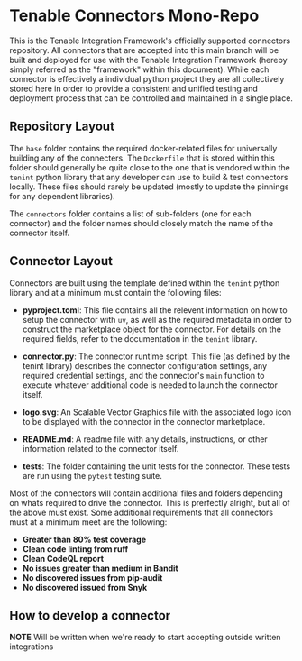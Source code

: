 # Tenable Connectors Mono-Repo

This is the Tenable Integration Framework's officially supported connectors repository. All connectors that are
accepted into this main branch will be built and deployed for use with the Tenable Integration Framework (hereby simply
referred as the "framework" within this document). While each connector is effectively a individual python project
they are all collectively stored here in order to provide a consistent and unified testing and deployment process that
can be controlled and maintained in a single place.

## Repository Layout

The `base` folder contains the required docker-related files for universally building any of the connecters. The
`Dockerfile` that is stored within this folder should generally be quite close to the one that is vendored within the
`tenint` python library that any developer can use to build & test connectors locally. These files should rarely be
updated (mostly to update the pinnings for any dependent libraries).

The `connectors` folder contains a list of sub-folders (one for each connector) and the folder names should closely
match the name of the connector itself.

## Connector Layout

Connectors are built using the template defined within the `tenint` python library and at a minimum must contain the
following files:

- **pyproject.toml**: This file contains all the relevent information on how to setup the connector with `uv`, as well
  as the required metadata in order to construct the marketplace object for the connector. For details on the required
  fields, refer to the documentation in the `tenint` library.

- **connector.py**: The connector runtime script. This file (as defined by the tenint library) describes the connector
  configuration settings, any required credential settings, and the connector's `main` function to execute whatever
  additional code is needed to launch the connector itself.

- **logo.svg**: An Scalable Vector Graphics file with the associated logo icon to be displayed with the connector in
  the connector marketplace.

- **README.md**: A readme file with any details, instructions, or other information related to the connector itself.

- **tests**: The folder containing the unit tests for the connector. These tests are run using the `pytest` testing suite.

Most of the connectors will contain additional files and folders depending on whats required to drive the connector.
This is prerfectly alright, but all of the above must exist. Some additional requirements that all connectors must at a
minimum meet are the following:

- **Greater than 80% test coverage**
- **Clean code linting from ruff**
- **Clean CodeQL report**
- **No issues greater than medium in Bandit**
- **No discovered issues from pip-audit**
- **No discovered issued from Snyk**

## How to develop a connector

**NOTE** Will be written when we're ready to start accepting outside written integrations
